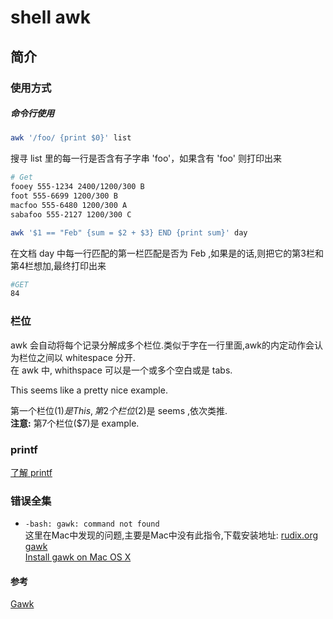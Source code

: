 # shell awk

## 简介

### 使用方式
##### 命令行使用  
```sh
awk '/foo/ {print $0}' list
```
搜寻 list 里的每一行是否含有子字串 'foo'，如果含有 'foo' 则打印出来

```sh
# Get
fooey 555-1234 2400/1200/300 B 
foot 555-6699 1200/300 B 
macfoo 555-6480 1200/300 A 
sabafoo 555-2127 1200/300 C
```

```sh
awk '$1 == "Feb" {sum = $2 + $3} END {print sum}' day
```
在文档 day 中每一行匹配的第一栏匹配是否为 Feb ,如果是的话,则把它的第3栏和第4栏想加,最终打印出来  
```sh
#GET
84
```

### 栏位  
awk 会自动将每个记录分解成多个栏位.类似于字在一行里面,awk的内定动作会认为栏位之间以 whitespace 分开.  
在 awk 中, whithspace 可以是一个或多个空白或是 tabs.  

This seems like a pretty nice example.  

第一个栏位($1)是 This, 第2个栏位($2)是 seems ,依次类推.    
__注意:__ 第7个栏位($7)是 example. 

### printf
[了解 printf](printf.md)

### 错误全集
- `-bash: gawk: command not found`  
  这里在Mac中发现的问题,主要是Mac中没有此指令,下载安装地址:
  [rudix.org gawk](http://rudix.org/packages/gawk.html)   
  [Install gawk on Mac OS X](http://macappstore.org/gawk/)

#### 参考
[Gawk](http://linux.ximizi.com/linux/linux5458.htm)